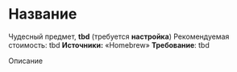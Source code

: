 # Название

Чудесный предмет, **tbd** (требуется **настройка**)
Рекомендуемая стоимость: tbd
**Источники:** «Homebrew»
**Требование**: tbd

Описание